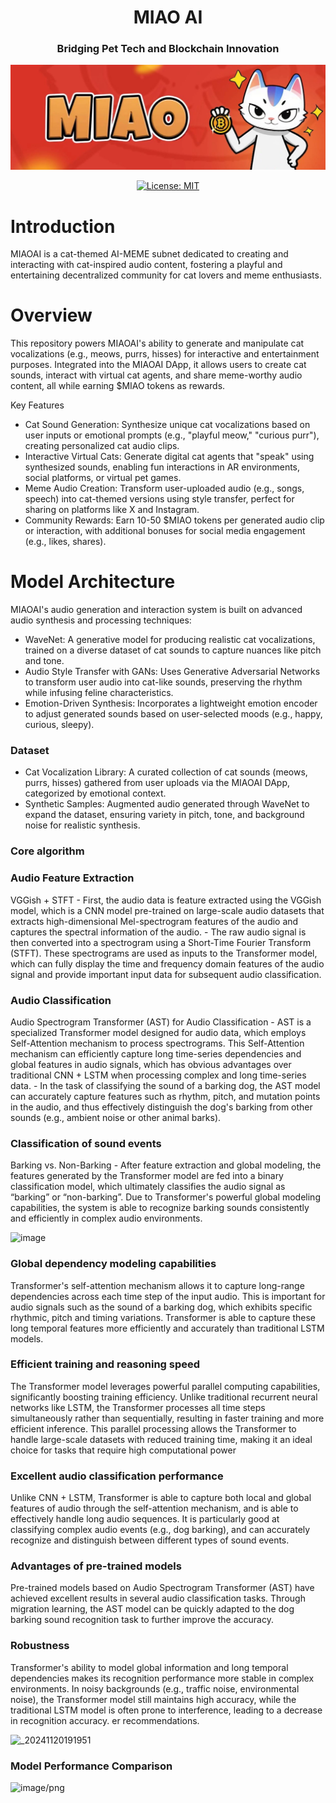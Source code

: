 <div align="center">

# **MIAO AI** <!-- omit in toc -->

### Bridging Pet Tech and Blockchain Innovation <!-- omit in toc -->
![hero](./asset/offline.jpg)

[![License: MIT](https://img.shields.io/badge/License-MIT-yellow.svg)](https://opensource.org/licenses/MIT)

</div>

#  Introduction

MIAOAI is a cat-themed AI-MEME subnet dedicated to creating and interacting with cat-inspired audio content, fostering a playful and entertaining decentralized community for cat lovers and meme enthusiasts.

#  Overview
This repository powers MIAOAI's ability to generate and manipulate cat vocalizations (e.g., meows, purrs, hisses) for interactive and entertainment purposes. Integrated into the MIAOAI DApp, it allows users to create cat sounds, interact with virtual cat agents, and share meme-worthy audio content, all while earning $MIAO tokens as rewards.

Key Features
-  Cat Sound Generation: Synthesize unique cat vocalizations based on user inputs or emotional prompts (e.g., "playful meow," "curious purr"), creating personalized cat audio clips.
-  Interactive Virtual Cats: Generate digital cat agents that "speak" using synthesized sounds, enabling fun interactions in AR environments, social platforms, or virtual pet games.
-  Meme Audio Creation: Transform user-uploaded audio (e.g., songs, speech) into cat-themed versions using style transfer, perfect for sharing on platforms like X and Instagram.
-  Community Rewards: Earn 10-50 $MIAO tokens per generated audio clip or interaction, with additional bonuses for social media engagement (e.g., likes, shares).


# Model Architecture
MIAOAI's audio generation and interaction system is built on advanced audio synthesis and processing techniques:
-  WaveNet: A generative model for producing realistic cat vocalizations, trained on a diverse dataset of cat sounds to capture nuances like pitch and tone.
-  Audio Style Transfer with GANs: Uses Generative Adversarial Networks to transform user audio into cat-like sounds, preserving the rhythm while infusing feline characteristics.
-  Emotion-Driven Synthesis: Incorporates a lightweight emotion encoder to adjust generated sounds based on user-selected moods (e.g., happy, curious, sleepy).



### Dataset
-  Cat Vocalization Library: A curated collection of cat sounds (meows, purrs, hisses) gathered from user uploads via the MIAOAI DApp, categorized by emotional context.
-  Synthetic Samples: Augmented audio generated through WaveNet to expand the dataset, ensuring variety in pitch, tone, and background noise for realistic synthesis.


### Core algorithm
### Audio Feature Extraction
VGGish + STFT - First, the audio data is feature extracted using the VGGish model, which is a CNN model pre-trained on large-scale audio datasets that extracts high-dimensional Mel-spectrogram features of the audio and captures the spectral information of the audio. - The raw audio signal is then converted into a spectrogram using a Short-Time Fourier Transform (STFT). These spectrograms are used as inputs to the Transformer model, which can fully display the time and frequency domain features of the audio signal and provide important input data for subsequent audio classification.
### Audio Classification
Audio Spectrogram Transformer (AST) for Audio Classification - AST is a specialized Transformer model designed for audio data, which employs Self-Attention mechanism to process spectrograms. This Self-Attention mechanism can efficiently capture long time-series dependencies and global features in audio signals, which has obvious advantages over traditional CNN + LSTM when processing complex and long time-series data. - In the task of classifying the sound of a barking dog, the AST model can accurately capture features such as rhythm, pitch, and mutation points in the audio, and thus effectively distinguish the dog's barking from other sounds (e.g., ambient noise or other animal barks).

### Classification of sound events
Barking vs. Non-Barking - After feature extraction and global modeling, the features generated by the Transformer model are fed into a binary classification model, which ultimately classifies the audio signal as “barking” or “non-barking”. Due to Transformer's powerful global modeling capabilities, the system is able to recognize barking sounds consistently and efficiently in complex audio environments.

![image](https://github.com/user-attachments/assets/6c257a07-234f-4238-9be0-174c727d285c)



### Global dependency modeling capabilities
Transformer's self-attention mechanism allows it to capture long-range dependencies across each time step of the input audio. This is important for audio signals such as the sound of a barking dog, which exhibits specific rhythmic, pitch and timing variations. Transformer is able to capture these long temporal features more efficiently and accurately than traditional LSTM models.

### Efficient training and reasoning speed
The Transformer model leverages powerful parallel computing capabilities, significantly boosting training efficiency. Unlike traditional recurrent neural networks like LSTM, the Transformer processes all time steps simultaneously rather than sequentially, resulting in faster training and more efficient inference. This parallel processing allows the Transformer to handle large-scale datasets with reduced training time, making it an ideal choice for tasks that require high computational power

### Excellent audio classification performance
Unlike CNN + LSTM, Transformer is able to capture both local and global features of audio through the self-attention mechanism, and is able to effectively handle long audio sequences. It is particularly good at classifying complex audio events (e.g., dog barking), and can accurately recognize and distinguish between different types of sound events.

### Advantages of pre-trained models
Pre-trained models based on Audio Spectrogram Transformer (AST) have achieved excellent results in several audio classification tasks. Through migration learning, the AST model can be quickly adapted to the dog barking sound recognition task to further improve the accuracy.

### Robustness
Transformer's ability to model global information and long temporal dependencies makes its recognition performance more stable in complex environments. In noisy backgrounds (e.g., traffic noise, environmental noise), the Transformer model still maintains high accuracy, while the traditional LSTM model is often prone to interference, leading to a decrease in recognition accuracy.
er recommendations.

<img width="515" alt="_20241120191951" src="https://github.com/user-attachments/assets/626e0235-f2e3-4056-8c16-480e5ff06930">



### Model Performance Comparison

![image/png](https://cdn-uploads.huggingface.co/production/uploads/673d82cc1898a8cd00977d97/tnTtxaKkR7_mH_Xbo_nS5.png)

